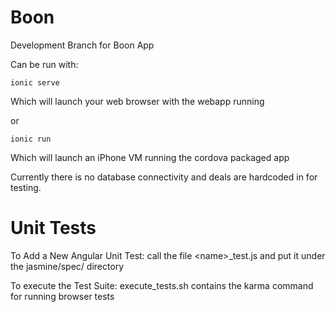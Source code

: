 # Boon

Development Branch for Boon App

Can be run with:

```ionic serve```

Which will launch your web browser with the webapp running

or

```ionic run```

Which will launch an iPhone VM running the cordova packaged app


Currently there is no database connectivity and deals are hardcoded in for testing.

# Unit Tests

To Add a New Angular Unit Test: call the file \<name\>_test.js and put it under the jasmine/spec/ directory

To execute the Test Suite: execute_tests.sh contains the karma command for running browser tests
